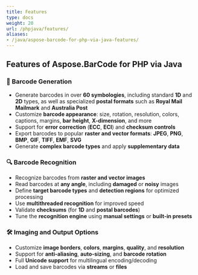 ```yaml
---
title: Features
type: docs
weight: 20
url: /phpjava/features/
aliases:
- /java/aspose-barcode-for-php-via-java-features/
---
```


## Features of Aspose.BarCode for PHP via Java

### 🧾 Barcode Generation
- Generate barcodes in over **60 symbologies**, including standard **1D** and **2D** types, as well as specialized **postal formats** such as **Royal Mail Mailmark** and **Australia Post**
- Customize **barcode appearance**: size, rotation, resolution, colors, captions, margins, **bar height**, **X-dimension**, and more
- Support for **error correction** (**ECC**, **ECI**) and **checksum controls**
- Export barcodes to popular **raster and vector formats**: **JPEG**, **PNG**, **BMP**, **GIF**, **TIFF**, **EMF**, **SVG**
- Generate **complex barcode types** and apply **supplementary data**

### 🔍 Barcode Recognition
- Recognize barcodes from **raster and vector images**
- Read barcodes at **any angle**, including **damaged** or **noisy** images
- Define **target barcode types** and **detection regions** for optimized processing
- Use **multithreaded recognition** for improved speed
- Validate **checksums** (for **1D** and **postal barcodes**)
- Tune the **recognition engine** using **manual settings** or **built-in presets**

### 🛠 Imaging and Output Options
- Customize **image borders**, **colors**, **margins**, **quality**, and **resolution**
- Support for **anti-aliasing**, **auto-sizing**, and **barcode rotation**
- Full **Unicode support** for multilingual encoding/decoding
- Load and save barcodes via **streams** or **files**
